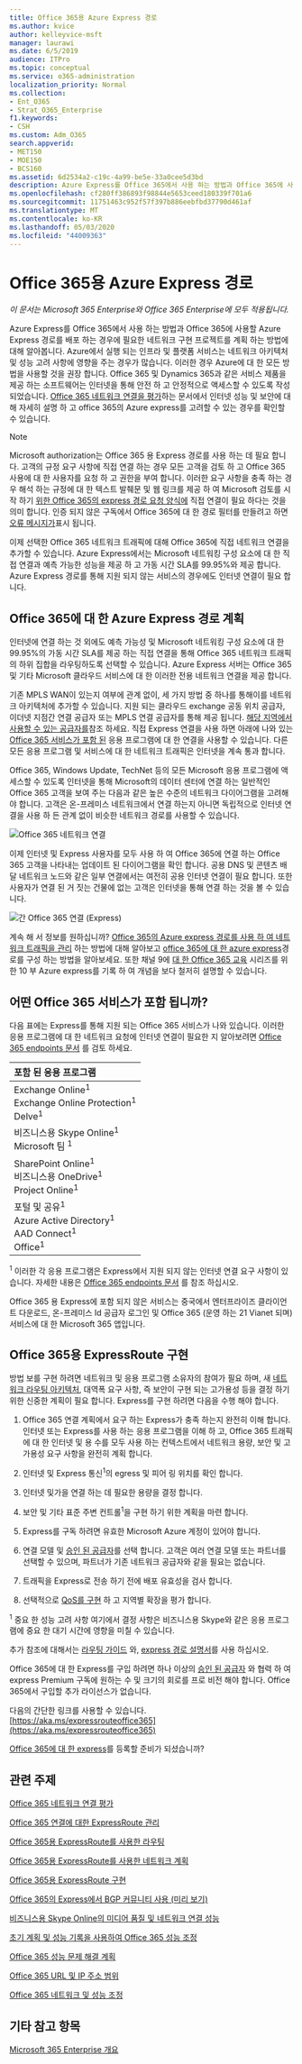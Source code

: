 ```yaml
---
title: Office 365용 Azure Express 경로
ms.author: kvice
author: kelleyvice-msft
manager: laurawi
ms.date: 6/5/2019
audience: ITPro
ms.topic: conceptual
ms.service: o365-administration
localization_priority: Normal
ms.collection:
- Ent_O365
- Strat_O365_Enterprise
f1.keywords:
- CSH
ms.custom: Adm_O365
search.appverid:
- MET150
- MOE150
- BCS160
ms.assetid: 6d2534a2-c19c-4a99-be5e-33a0cee5d3bd
description: Azure Express를 Office 365에서 사용 하는 방법과 Office 365에 사용할 Azure Express 경로를 배포 하는 경우에 필요한 네트워크 구현 프로젝트를 계획 하는 방법에 대해 알아봅니다.
ms.openlocfilehash: cf280ff386893f98844e5653ceed180339f701a6
ms.sourcegitcommit: 11751463c952f57f397b886eebfbd37790d461af
ms.translationtype: MT
ms.contentlocale: ko-KR
ms.lasthandoff: 05/03/2020
ms.locfileid: "44009363"
---
```

# <a name="azure-expressroute-for-office-365"></a>Office 365용 Azure Express 경로

*이 문서는 Microsoft 365 Enterprise와 Office 365 Enterprise에 모두 적용됩니다.*

Azure Express를 Office 365에서 사용 하는 방법과 Office 365에 사용할 Azure Express 경로를 배포 하는 경우에 필요한 네트워크 구현 프로젝트를 계획 하는 방법에 대해 알아봅니다. Azure에서 실행 되는 인프라 및 플랫폼 서비스는 네트워크 아키텍처 및 성능 고려 사항에 영향을 주는 경우가 많습니다. 이러한 경우 Azure에 대 한 모든 방법을 사용할 것을 권장 합니다. Office 365 및 Dynamics 365과 같은 서비스 제품을 제공 하는 소프트웨어는 인터넷을 통해 안전 하 고 안정적으로 액세스할 수 있도록 작성 되었습니다. [Office 365 네트워크 연결을 평가](assessing-network-connectivity.md)하는 문서에서 인터넷 성능 및 보안에 대해 자세히 설명 하 고 office 365의 Azure express를 고려할 수 있는 경우를 확인할 수 있습니다.

> [!NOTE]
> Microsoft authorization는 Office 365 용 Express 경로를 사용 하는 데 필요 합니다. 고객의 규정 요구 사항에 직접 연결 하는 경우 모든 고객을 검토 하 고 Office 365 사용에 대 한 사용자를 요청 하 고 권한을 부여 합니다. 이러한 요구 사항을 충족 하는 경우 해석 하는 규정에 대 한 텍스트 발췌문 및 웹 링크를 제공 하 여 Microsoft 검토를 시작 하기 [위한 Office 365의 express 경로 요청 양식에](https://aka.ms/O365ERReview) 직접 연결이 필요 하다는 것을 의미 합니다. 인증 되지 않은 구독에서 Office 365에 대 한 경로 필터를 만들려고 하면 [오류 메시지가](https://support.microsoft.com/kb/3181709)표시 됩니다.

이제 선택한 Office 365 네트워크 트래픽에 대해 Office 365에 직접 네트워크 연결을 추가할 수 있습니다. Azure Express에서는 Microsoft 네트워킹 구성 요소에 대 한 직접 연결과 예측 가능한 성능을 제공 하 고 가동 시간 SLA를 99.95%와 제공 합니다. Azure Express 경로를 통해 지원 되지 않는 서비스의 경우에도 인터넷 연결이 필요 합니다.

## <a name="planning-azure-expressroute-for-office-365"></a>Office 365에 대 한 Azure Express 경로 계획

인터넷에 연결 하는 것 외에도 예측 가능성 및 Microsoft 네트워킹 구성 요소에 대 한 99.95%의 가동 시간 SLA를 제공 하는 직접 연결을 통해 Office 365 네트워크 트래픽의 하위 집합을 라우팅하도록 선택할 수 있습니다. Azure Express 서버는 Office 365 및 기타 Microsoft 클라우드 서비스에 대 한 이러한 전용 네트워크 연결을 제공 합니다.

기존 MPLS WAN이 있는지 여부에 관계 없이, 세 가지 방법 중 하나를 통해이를 네트워크 아키텍처에 추가할 수 있습니다. 지원 되는 클라우드 exchange 공동 위치 공급자, 이더넷 지점간 연결 공급자 또는 MPLS 연결 공급자를 통해 제공 됩니다. [해당 지역에서 사용할 수 있는 공급자를](https://azure.microsoft.com/documentation/articles/expressroute-locations/)참조 하세요. 직접 Express 연결을 사용 하면 아래에 나와 있는 [Office 365 서비스가 포함 된](azure-expressroute.md#BKMK_WhatDoIGet) 응용 프로그램에 대 한 연결을 사용할 수 있습니다. 다른 모든 응용 프로그램 및 서비스에 대 한 네트워크 트래픽은 인터넷을 계속 통과 합니다.

Office 365, Windows Update, TechNet 등의 모든 Microsoft 응용 프로그램에 액세스할 수 있도록 인터넷을 통해 Microsoft의 데이터 센터에 연결 하는 일반적인 Office 365 고객을 보여 주는 다음과 같은 높은 수준의 네트워크 다이어그램을 고려해 야 합니다. 고객은 온-프레미스 네트워크에서 연결 하는지 아니면 독립적으로 인터넷 연결을 사용 하 든 관계 없이 비슷한 네트워크 경로를 사용할 수 있습니다.

![Office 365 네트워크 연결](media/9d8bc622-4a38-4a3b-a0f3-68657712d460.png)

이제 인터넷 및 Express 사용자를 모두 사용 하 여 Office 365에 연결 하는 Office 365 고객을 나타내는 업데이트 된 다이어그램을 확인 합니다. 공용 DNS 및 콘텐츠 배달 네트워크 노드와 같은 일부 연결에서는 여전히 공용 인터넷 연결이 필요 합니다. 또한 사용자가 연결 된 거 짓는 건물에 없는 고객은 인터넷을 통해 연결 하는 것을 볼 수 있습니다.

![간 Office 365 연결 (Express)](media/251788c4-0937-4584-9b2c-df08e11611fc.png)

계속 해 서 정보를 원하십니까? [Office 365의 Azure express 경로를 사용 하 여 네트워크 트래픽을 관리](https://support.office.com/article/e1da26c6-2d39-4379-af6f-4da213218408) 하는 방법에 대해 알아보고 [office 365에 대 한 azure express](https://azure.microsoft.com/documentation/articles/expressroute-faqs/)경로를 구성 하는 방법을 알아보세요. 또한 채널 9에 [대 한 Office 365 교육](https://channel9.msdn.com/series/aer) 시리즈를 위한 10 부 Azure express를 기록 하 여 개념을 보다 철저히 설명할 수 있습니다.

## <a name="what-office-365-services-are-included"></a>어떤 Office 365 서비스가 포함 됩니까?
<a name="BKMK_WhatDoIGet"> </a>

다음 표에는 Express를 통해 지원 되는 Office 365 서비스가 나와 있습니다. 이러한 응용 프로그램에 대 한 네트워크 요청에 인터넷 연결이 필요한 지 알아보려면 [Office 365 endpoints 문서](https://aka.ms/o365endpoints) 를 검토 하세요.

|**포함 된 응용 프로그램**|
|:-----|
|Exchange Online<sup>1</sup> <br/> Exchange Online Protection<sup>1</sup> <br/> Delve<sup>1</sup> <br/> |
|비즈니스용 Skype Online<sup>1</sup> <br/> Microsoft 팀 <sup>1</sup> <br/> |
|SharePoint Online<sup>1</sup> <br/> 비즈니스용 OneDrive<sup>1</sup> <br/> Project Online<sup>1</sup> <br/> |
|포털 및 공유<sup>1</sup> <br/> Azure Active Directory<sup>1</sup> <br/> AAD Connect<sup>1</sup> <br/> Office<sup>1</sup> <br/> |

<sup>1</sup> 이러한 각 응용 프로그램은 Express에서 지원 되지 않는 인터넷 연결 요구 사항이 있습니다. 자세한 내용은 [Office 365 endpoints 문서](https://aka.ms/o365endpoints) 를 참조 하십시오.

Office 365 용 Express에 포함 되지 않은 서비스는 중국에서 엔터프라이즈 클라이언트 다운로드, 온-프레미스 Id 공급자 로그인 및 Office 365 (운영 하는 21 Vianet 되며) 서비스에 대 한 Microsoft 365 앱입니다.

## <a name="implementing-expressroute-for-office-365"></a>Office 365용 ExpressRoute 구현

방법 보를 구현 하려면 네트워크 및 응용 프로그램 소유자의 참여가 필요 하며, 새 [네트워크 라우팅 아키텍처](https://support.office.com/article/e1da26c6-2d39-4379-af6f-4da213218408), 대역폭 요구 사항, 즉 보안이 구현 되는 고가용성 등을 결정 하기 위한 신중한 계획이 필요 합니다. Express를 구현 하려면 다음을 수행 해야 합니다.

1. Office 365 연결 계획에서 요구 하는 Express가 충족 하는지 완전히 이해 합니다. 인터넷 또는 Express를 사용 하는 응용 프로그램을 이해 하 고, Office 365 트래픽에 대 한 인터넷 및 용 수를 모두 사용 하는 컨텍스트에서 네트워크 용량, 보안 및 고가용성 요구 사항을 완전히 계획 합니다.

2. 인터넷 및 Express 통신<sup>1</sup>의 egress 및 피어 링 위치를 확인 합니다.

3. 인터넷 및가을 연결 하는 데 필요한 용량을 결정 합니다.

4. 보안 및 기타 표준 주변 컨트롤<sup>1</sup>을 구현 하기 위한 계획을 마련 합니다.

5. Express를 구독 하려면 유효한 Microsoft Azure 계정이 있어야 합니다.

6. 연결 모델 및 [승인 된 공급자](https://azure.microsoft.com/documentation/articles/expressroute-locations/)를 선택 합니다. 고객은 여러 연결 모델 또는 파트너를 선택할 수 있으며, 파트너가 기존 네트워크 공급자와 같을 필요는 없습니다.

7. 트래픽을 Express로 전송 하기 전에 배포 유효성을 검사 합니다.

8. 선택적으로 [QoS를 구현](https://support.office.com/article/ExpressRoute-and-QoS-in-Skype-for-Business-Online-20c654da-30ee-4e4f-a764-8b7d8844431d) 하 고 지역별 확장을 평가 합니다.

<sup>1</sup> 중요 한 성능 고려 사항 여기에서 결정 사항은 비즈니스용 Skype와 같은 응용 프로그램에 중요 한 대기 시간에 영향을 미칠 수 있습니다.

추가 참조에 대해서는 [라우팅 가이드](https://support.office.com/article/Routing-with-ExpressRoute-for-Office-365-e1da26c6-2d39-4379-af6f-4da213218408) 와, [express 경로 설명서](https://azure.microsoft.com/documentation/articles/expressroute-introduction/)를 사용 하십시오.

Office 365에 대 한 Express를 구입 하려면 하나 이상의 [승인 된 공급자](https://azure.microsoft.com/documentation/articles/expressroute-locations/) 와 협력 하 여 express Premium 구독에 원하는 수 및 크기의 회로를 프로 비전 해야 합니다. Office 365에서 구입할 추가 라이선스가 없습니다.

다음의 간단한 링크를 사용할 수 있습니다. [https://aka.ms/expressrouteoffice365](https://aka.ms/expressrouteoffice365)

[Office 365에 대 한 express](https://aka.ms/ert)를 등록할 준비가 되셨습니까?

## <a name="related-topics"></a>관련 주제

[Office 365 네트워크 연결 평가](assessing-network-connectivity.md) 

[Office 365 연결에 대한 ExpressRoute 관리](managing-expressroute-for-connectivity.md)

[Office 365용 ExpressRoute를 사용한 라우팅](routing-with-expressroute.md)

[Office 365용 ExpressRoute를 사용한 네트워크 계획](network-planning-with-expressroute.md)

[Office 365용 ExpressRoute 구현](implementing-expressroute.md)

[Office 365의 Express에서 BGP 커뮤니티 사용 (미리 보기)](bgp-communities-in-expressroute.md)

[비즈니스용 Skype Online의 미디어 품질 및 네트워크 연결 성능](https://support.office.com/article/5fe3e01b-34cf-44e0-b897-b0b2a83f0917)

[초기 계획 및 성능 기록을 사용하여 Office 365 성능 조정](performance-tuning-using-baselines-and-history.md)

[Office 365 성능 문제 해결 계획](performance-troubleshooting-plan.md)

[Office 365 URL 및 IP 주소 범위](https://docs.microsoft.com/office365/enterprise/urls-and-ip-address-ranges)

[Office 365 네트워크 및 성능 조정](network-planning-and-performance.md)

## <a name="see-also"></a>기타 참고 항목

[Microsoft 365 Enterprise 개요](https://docs.microsoft.com/microsoft-365/enterprise/microsoft-365-overview)
